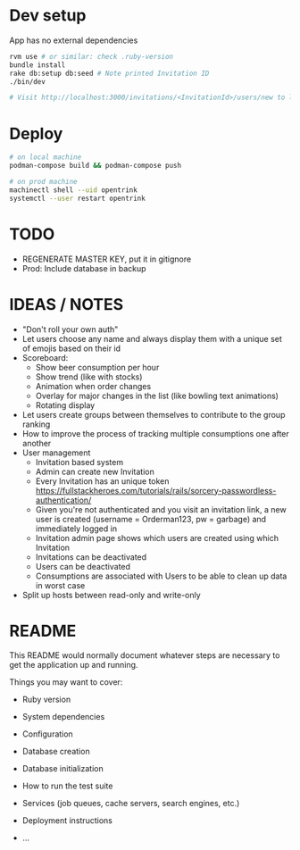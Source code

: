 # Dev setup

App has no external dependencies

```bash
rvm use # or similar: check .ruby-version
bundle install
rake db:setup db:seed # Note printed Invitation ID
./bin/dev

# Visit http://localhost:3000/invitations/<InvitationId>/users/new to login
```

# Deploy

```bash
# on local machine
podman-compose build && podman-compose push

# on prod machine
machinectl shell --uid opentrink
systemctl --user restart opentrink
```

# TODO
- REGENERATE MASTER KEY, put it in gitignore
- Prod: Include database in backup

# IDEAS / NOTES
- "Don't roll your own auth"
- Let users choose any name and always display them with a unique set of emojis based on their id
- Scoreboard: 
    - Show beer consumption per hour
    - Show trend (like with stocks)
    - Animation when order changes
    - Overlay for major changes in the list (like bowling text animations)
    - Rotating display
- Let users create groups between themselves to contribute to the group ranking
- How to improve the process of tracking multiple consumptions one after another
- User management
    - Invitation based system
    - Admin can create new Invitation
    - Every Invitation has an unique token 
        https://fullstackheroes.com/tutorials/rails/sorcery-passwordless-authentication/
    - Given you're not authenticated and you visit an invitation link, a new user is created (username = Orderman123, pw = garbage) and immediately logged in
    - Invitation admin page shows which users are created using which Invitation
    - Invitations can be deactivated
    - Users can be deactivated
    - Consumptions are associated with Users to be able to clean up data in worst case
- Split up hosts between read-only and write-only

# README

This README would normally document whatever steps are necessary to get the
application up and running.

Things you may want to cover:

* Ruby version

* System dependencies

* Configuration

* Database creation

* Database initialization

* How to run the test suite

* Services (job queues, cache servers, search engines, etc.)

* Deployment instructions

* ...

